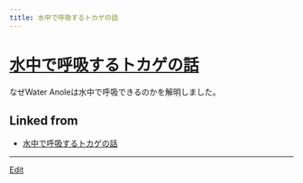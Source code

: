 ```yaml
---
title: 水中で呼吸するトカゲの話
---
```

# [水中で呼吸するトカゲの話](/水中で呼吸するトカゲの話)

[](https://www.youtube.com/watch?v=--ICPdGIHFQ)

なぜWater Anoleは水中で呼吸できるのかを解明しました。





## Linked from

* [水中で呼吸するトカゲの話](/水中で呼吸するトカゲの話)


----

[Edit](https://github.com/vitroid/vitroid.github.io/edit/master/MD/水中で呼吸するトカゲの話.md)

